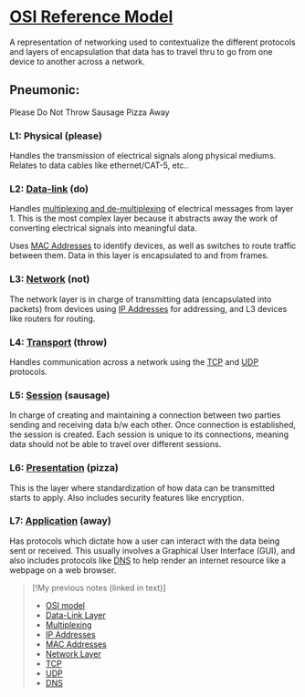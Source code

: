 
# [OSI Reference Model](/networking/OSI/OSI-reference-model.md)
A representation of networking used to contextualize the different protocols and layers of encapsulation that data has to travel thru to go from one device to another across a network.

## Pneumonic:
Please
Do
Not
Throw
Sausage
Pizza
Away

### L1: Physical (please)
Handles the transmission of electrical signals along physical mediums. Relates to data cables like ethernet/CAT-5, etc..

### L2: [Data-link](/networking/OSI/data-link-layer.md) (do)
Handles [multiplexing and de-multiplexing](/networking/OSI/multiplexing.md) of electrical messages from layer 1. This is the most complex layer because it abstracts away the work of converting electrical signals into meaningful data. 

Uses [MAC Addresses](/networking/OSI/MAC-addresses.md) to identify devices, as well as switches to route traffic between them. Data in this layer is encapsulated to and from frames.

### L3: [Network](/networking/OSI/network-layer) (not)
The network layer is in charge of transmitting data (encapsulated into packets) from devices using [IP Addresses](/networking/OSI/IP-addresses.md) for addressing, and L3 devices like routers for routing.

### L4: [Transport](/networking/OSI/OSI-reference-model.md#transport-layer-4) (throw)
Handles communication across a network using the [TCP](/networking/protocols/TCP.md) and [UDP](/networking/protocols/UDP.md) protocols. 

### L5: [Session](/networking/OSI//networking/OSI/OSI-reference-model.md#session-layer-5) (sausage)
In charge of creating and maintaining a connection between two parties sending and receiving data b/w each other. Once connection is established, the session is created. Each session is unique to its connections, meaning data should not be able to travel over different sessions.

### L6: [Presentation](/networking/OSI/OSI-reference-model.md#presentation-layer-6) (pizza)
This is the layer where standardization of how data can be transmitted starts to apply. Also includes security features like encryption.

### L7: [Application](/networking/OSI/OSI-reference-model.md#application-layer-7) (away)
Has protocols which dictate how a user can interact with the data being sent or received. This usually involves a Graphical User Interface (GUI), and also includes protocols like [DNS](/networking/DNS/DNS.md) to help render an internet resource like a webpage on a web browser.

> [!My previous notes (linked in text)]
> - [OSI model](https://github.com/TrshPuppy/obsidian-notes/blob/main/networking/OSI/OSI-reference-model.md)
> - [Data-Link Layer](https://github.com/TrshPuppy/obsidian-notes/blob/main/networking/OSI/data-link-layer.md)
> - [Multiplexing](https://github.com/TrshPuppy/obsidian-notes/blob/main/networking/OSI/multiplexing.md)
> - [IP Addresses](https://github.com/TrshPuppy/obsidian-notes/blob/main/networking/OSI/IP-addresses.md)
> - [MAC Addresses](https://github.com/TrshPuppy/obsidian-notes/blob/main/networking/OSI/MAC-addresses.md)
> - [Network Layer](https://github.com/TrshPuppy/obsidian-notes/blob/main/networking/OSI/network-layer.md)
> - [TCP](https://github.com/TrshPuppy/obsidian-notes/blob/main/networking/protocols/TCP.md)
> - [UDP](https://github.com/TrshPuppy/obsidian-notes/blob/main/networking/protocols/UDP.md)
> - [DNS](https://github.com/TrshPuppy/obsidian-notes/blob/main/networking/DNS/DNS.md)


